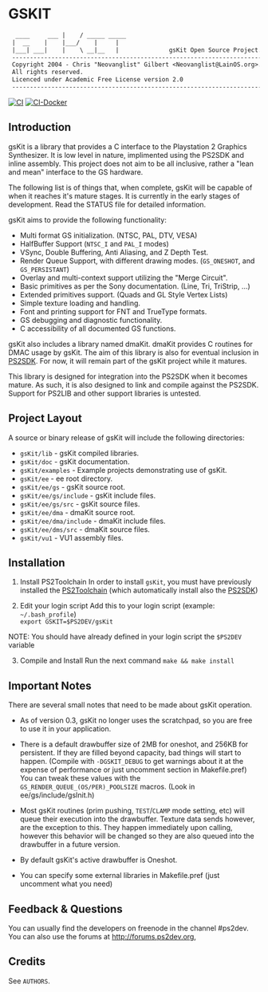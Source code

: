 # GSKIT

```txt
  ____     ___ |    / _____ _____
 |  __    |    |___/    |     |
 |___| ___|    |    \ __|__   |              gsKit Open Source Project.
 -----------------------------------------------------------------------
 Copyright 2004 - Chris "Neovanglist" Gilbert <Neovanglist@LainOS.org>.
 All rights reserved.
 Licenced under Academic Free License version 2.0
 -----------------------------------------------------------------------
```

[![CI](https://github.com/ps2dev/gsKit/workflows/CI/badge.svg)](https://github.com/ps2dev/gsKit/actions?query=workflow%3ACI)
[![CI-Docker](https://github.com/ps2dev/gsKit/workflows/CI-Docker/badge.svg)](https://github.com/ps2dev/gsKit/actions?query=workflow%3ACI-Docker)

## Introduction

gsKit is a library that provides a C interface to the Playstation 2
Graphics Synthesizer. It is low level in nature, implimented using the
PS2SDK and inline assembly. This project does not aim to be all
inclusive, rather a "lean and mean" interface to the GS hardware.

The following list is of things that, when complete, gsKit will be capable
of when it reaches it's mature stages. It is currently in the early
stages of development. Read the STATUS file for detailed information.

gsKit aims to provide the following functionality:

*   Multi format GS initialization. (NTSC, PAL, DTV, VESA)
*   HalfBuffer Support (`NTSC_I` and `PAL_I` modes)
*   VSync, Double Buffering, Anti Aliasing, and Z Depth Test.
*   Render Queue Support, with different drawing modes. (`GS_ONESHOT`, and `GS_PERSISTANT`)
*   Overlay and multi-context support utilizing the "Merge Circuit".
*   Basic primitives as per the Sony documentation. (Line, Tri, TriStrip, ...)
*   Extended primitives support. (Quads and GL Style Vertex Lists)
*   Simple texture loading and handling.
*   Font and printing support for FNT and TrueType formats.
*   GS debugging and diagnostic functionality.
*   C accessibility of all documented GS functions.

gsKit also includes a library named dmaKit. dmaKit provides C
routines for DMAC usage by gsKit. The aim of this library is also
for eventual inclusion in [PS2SDK](https://github.com/ps2dev/ps2sdk). For now, it will remain part of the
gsKit project while it matures.

This library is designed for integration into the PS2SDK when it
becomes mature. As such, it is also designed to link and compile
against the PS2SDK. Support for PS2LIB and other support libraries is
untested.

## Project Layout

A source or binary release of gsKit will include the following
directories:

*   `gsKit/lib` - gsKit compiled libraries.
*   `gsKit/doc` - gsKit documentation.
*   `gsKit/examples` - Example projects demonstrating use of gsKit.
*   `gsKit/ee` - ee root directory.
*   `gsKit/ee/gs` - gsKit source root.
*   `gsKit/ee/gs/include` - gsKit include files.
*   `gsKit/ee/gs/src` - gsKit source files.
*   `gsKit/ee/dma` - dmaKit source root.
*   `gsKit/ee/dma/include` - dmaKit include files.
*   `gsKit/ee/dms/src` - dmaKit source files.
*   `gsKit/vu1` - VU1 assembly files.

## Installation

1.  Install PS2Toolchain
    In order to install `gsKit`, you must have previously installed the [PS2Toolchain](https://github.com/ps2dev/ps2toolchain)
    (which automatically install also the [PS2SDK](https://github.com/ps2dev/ps2sdk))

2.  Edit your login script
    Add this to your login script (example: `~/.bash_profile`)\
    `export GSKIT=$PS2DEV/gsKit`

NOTE: You should have already defined in your login script the `$PS2DEV` variable

3.  Compile and Install
    Run the next command
    `make && make install`

## Important Notes

There are several small notes that need to be made about gsKit operation.

*   As of version 0.3, gsKit no longer uses the scratchpad, so you are free to
    use it in your application.

*   There is a default drawbuffer size of 2MB for oneshot, and 256KB for persistent.
    If they are filled beyond capacity, bad things will start to happen.
    (Compile with `-DGSKIT_DEBUG` to get warnings about it at the expense of performance
    or just uncomment section in Makefile.pref)
    You can tweak these values with the `GS_RENDER_QUEUE_(OS/PER)_POOLSIZE` macros.
    (Look in ee/gs/include/gsInit.h)

*   Most gsKit routines (prim pushing, `TEST`/`CLAMP` mode setting, etc) will queue their
    execution into the drawbuffer. Texture data sends however, are the exception to this.
    They happen immediately upon calling, however this behavior will be changed so they
    are also queued into the drawbuffer in a future version.

*   By default gsKit's active drawbuffer is Oneshot.

*   You can specify some external libraries in Makefile.pref
    (just uncomment what you need)

## Feedback & Questions

You can usually find the developers on freenode in the channel #ps2dev. You
can also use the forums at http://forums.ps2dev.org,

## Credits

See `AUTHORS`.
